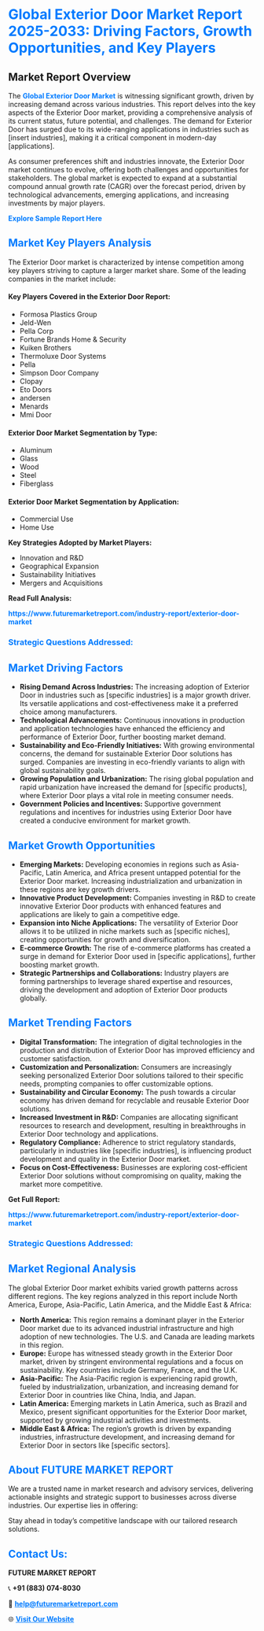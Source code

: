 <h1 style="color: #007BFF;">Global Exterior Door Market Report 2025-2033: Driving Factors, Growth Opportunities, and Key Players</h1>

<section id="overview">
<h2>Market Report Overview</h2>
<p>The <a href="https://www.futuremarketreport.com/industry-report/exterior-door-market" style="color: #007BFF; text-decoration: none;"><strong>Global Exterior Door Market</strong></a> is witnessing significant growth, driven by increasing demand across various industries. This report delves into the key aspects of the Exterior Door market, providing a comprehensive analysis of its current status, future potential, and challenges. The demand for Exterior Door has surged due to its wide-ranging applications in industries such as [insert industries], making it a critical component in modern-day [applications].</p>
<p>As consumer preferences shift and industries innovate, the Exterior Door market continues to evolve, offering both challenges and opportunities for stakeholders. The global market is expected to expand at a substantial compound annual growth rate (CAGR) over the forecast period, driven by technological advancements, emerging applications, and increasing investments by major players.</p>
</section>

<section id="overview">
<p><a href="https://www.futuremarketreport.com/request-sample/reportId=29503" style="color: #007BFF; text-decoration: none;"><strong>Explore Sample Report Here</strong></a></p>
</section>

<section id="key-players">
<h2 style="color: #007BFF;">Market Key Players Analysis</h2>
<p>The Exterior Door market is characterized by intense competition among key players striving to capture a larger market share. Some of the leading companies in the market include:</p>
<h4>Key Players Covered in the Exterior Door Report:</h4>
<ul><li>Formosa Plastics Group</li><li>Jeld-Wen</li><li>Pella Corp</li><li>Fortune Brands Home &amp; Security</li><li>Kuiken Brothers</li><li>Thermoluxe Door Systems</li><li>Pella</li><li>Simpson Door Company</li><li>Clopay</li><li>Eto Doors</li><li>andersen</li><li>Menards</li><li>Mmi Door</li></ul>
<h4>Exterior Door Market Segmentation by Type:</h4>
<ul><li>Aluminum</li><li>Glass</li><li>Wood</li><li>Steel</li><li>Fiberglass</li></ul>

<h4>Exterior Door Market Segmentation by Application:</h4>
<ul><li>Commercial Use</li><li>Home Use</li></ul>
<p><strong>Key Strategies Adopted by Market Players:</strong></p>
<ul>
<li>Innovation and R&D</li>
<li>Geographical Expansion</li>
<li>Sustainability Initiatives</li>
<li>Mergers and Acquisitions</li>
</ul>
</section>

<section>
<p><strong>Read Full Analysis: </strong></p><a href="https://www.futuremarketreport.com/industry-report/exterior-door-market" style="color: #007BFF; text-decoration: none;"><strong>https://www.futuremarketreport.com/industry-report/exterior-door-market</strong></a>
<h3 style="color: #007BFF;">Strategic Questions Addressed:</h3>
</section>

<section id="driving-factors">
<h2 style="color: #007BFF;">Market Driving Factors</h2>
<ul>
<li><strong>Rising Demand Across Industries:</strong> The increasing adoption of Exterior Door in industries such as [specific industries] is a major growth driver. Its versatile applications and cost-effectiveness make it a preferred choice among manufacturers.</li>
<li><strong>Technological Advancements:</strong> Continuous innovations in production and application technologies have enhanced the efficiency and performance of Exterior Door, further boosting market demand.</li>
<li><strong>Sustainability and Eco-Friendly Initiatives:</strong> With growing environmental concerns, the demand for sustainable Exterior Door solutions has surged. Companies are investing in eco-friendly variants to align with global sustainability goals.</li>
<li><strong>Growing Population and Urbanization:</strong> The rising global population and rapid urbanization have increased the demand for [specific products], where Exterior Door plays a vital role in meeting consumer needs.</li>
<li><strong>Government Policies and Incentives:</strong> Supportive government regulations and incentives for industries using Exterior Door have created a conducive environment for market growth.</li>
</ul>
</section>

<section id="growth-opportunities">
<h2 style="color: #007BFF;">Market Growth Opportunities</h2>
<ul>
<li><strong>Emerging Markets:</strong> Developing economies in regions such as Asia-Pacific, Latin America, and Africa present untapped potential for the Exterior Door market. Increasing industrialization and urbanization in these regions are key growth drivers.</li>
<li><strong>Innovative Product Development:</strong> Companies investing in R&D to create innovative Exterior Door products with enhanced features and applications are likely to gain a competitive edge.</li>
<li><strong>Expansion into Niche Applications:</strong> The versatility of Exterior Door allows it to be utilized in niche markets such as [specific niches], creating opportunities for growth and diversification.</li>
<li><strong>E-commerce Growth:</strong> The rise of e-commerce platforms has created a surge in demand for Exterior Door used in [specific applications], further boosting market growth.</li>
<li><strong>Strategic Partnerships and Collaborations:</strong> Industry players are forming partnerships to leverage shared expertise and resources, driving the development and adoption of Exterior Door products globally.</li>
</ul>
</section>

<section id="trending-factors">
<h2 style="color: #007BFF;">Market Trending Factors</h2>
<ul>
<li><strong>Digital Transformation:</strong> The integration of digital technologies in the production and distribution of Exterior Door has improved efficiency and customer satisfaction.</li>
<li><strong>Customization and Personalization:</strong> Consumers are increasingly seeking personalized Exterior Door solutions tailored to their specific needs, prompting companies to offer customizable options.</li>
<li><strong>Sustainability and Circular Economy:</strong> The push towards a circular economy has driven demand for recyclable and reusable Exterior Door solutions.</li>
<li><strong>Increased Investment in R&D:</strong> Companies are allocating significant resources to research and development, resulting in breakthroughs in Exterior Door technology and applications.</li>
<li><strong>Regulatory Compliance:</strong> Adherence to strict regulatory standards, particularly in industries like [specific industries], is influencing product development and quality in the Exterior Door market.</li>
<li><strong>Focus on Cost-Effectiveness:</strong> Businesses are exploring cost-efficient Exterior Door solutions without compromising on quality, making the market more competitive.</li>
</ul>
</section>

<section>
<p><strong>Get Full Report: </strong></p><a href="https://www.futuremarketreport.com/industry-report/exterior-door-market" style="color: #007BFF; text-decoration: none;"><strong>https://www.futuremarketreport.com/industry-report/exterior-door-market</strong></a>
<h3 style="color: #007BFF;">Strategic Questions Addressed:</h3>
</section>


<section id="regional-analysis">
<h2 style="color: #007BFF;">Market Regional Analysis</h2>
<p>The global Exterior Door market exhibits varied growth patterns across different regions. The key regions analyzed in this report include North America, Europe, Asia-Pacific, Latin America, and the Middle East & Africa:</p>
<ul>
<li><strong>North America:</strong> This region remains a dominant player in the Exterior Door market due to its advanced industrial infrastructure and high adoption of new technologies. The U.S. and Canada are leading markets in this region.</li>
<li><strong>Europe:</strong> Europe has witnessed steady growth in the Exterior Door market, driven by stringent environmental regulations and a focus on sustainability. Key countries include Germany, France, and the U.K.</li>
<li><strong>Asia-Pacific:</strong> The Asia-Pacific region is experiencing rapid growth, fueled by industrialization, urbanization, and increasing demand for Exterior Door in countries like China, India, and Japan.</li>
<li><strong>Latin America:</strong> Emerging markets in Latin America, such as Brazil and Mexico, present significant opportunities for the Exterior Door market, supported by growing industrial activities and investments.</li>
<li><strong>Middle East & Africa:</strong> The region’s growth is driven by expanding industries, infrastructure development, and increasing demand for Exterior Door in sectors like [specific sectors].</li>
</ul>
</section>

<footer>
<h2 style="color: #007BFF;">About FUTURE MARKET REPORT</h2>
<p>We are a trusted name in market research and advisory services, delivering actionable insights and strategic support to businesses across diverse industries. Our expertise lies in offering:</p>

<p>Stay ahead in today’s competitive landscape with our tailored research solutions.</p>

<h2 style="color: #007BFF;">Contact Us:</h2>
<p><strong>FUTURE MARKET REPORT</strong></p>
<p>📞 <strong>+91 (883) 074-8030</strong></p>
<p>📧 <strong><a href="mailto:help@futuremarketreport.com" style="color: #007BFF;">help@futuremarketreport.com</a></strong></p>
<p>🌐 <strong><a href="https://www.futuremarketreport.com/" style="color: #007BFF;">Visit Our Website</a></strong></p>
</footer>